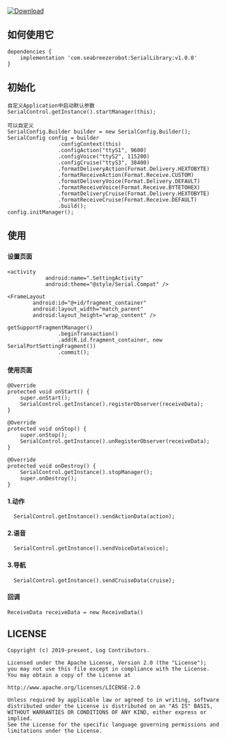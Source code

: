 
[ ![Download](https://api.bintray.com/packages/milanxiaotiejiang/SerialLibrary/SerialLibrary/images/download.svg?version=v1.0.0) ](https://bintray.com/milanxiaotiejiang/SerialLibrary/SerialLibrary/v1.0.0/link)

## 如何使用它
	dependencies { 
		implementation 'com.seabreezerobot:SerialLibrary:v1.0.0'
	}

## 初始化
    自定义Application中启动默认参数
	SerialControl.getInstance().startManager(this);

	可以自定义
    SerialConfig.Builder builder = new SerialConfig.Builder();
    SerialConfig config = builder
                    .configContext(this)
                    .configAction("ttyS1", 9600)
                    .configVoice("ttyS2", 115200)
                    .configCruise("ttyS3", 38400)
                    .formatDeliveryAction(Format.Delivery.HEXTOBYTE)
                    .formatReceiveAction(Format.Receive.CUSTOM)
                    .formatDeliveryVoice(Format.Delivery.DEFAULT)
                    .formatReceiveVoice(Format.Receive.BYTETOHEX)
                    .formatDeliveryCruise(Format.Delivery.HEXTOBYTE)
                    .formatReceiveCruise(Format.Receive.DEFAULT)
                    .build();
    config.initManager();
    
## 使用
###
#### 设置页面
    <activity
                android:name=".SettingActivity"
                android:theme="@style/Serial.Compat" />

    <FrameLayout
            android:id="@+id/fragment_container"
            android:layout_width="match_parent"
            android:layout_height="wrap_content" />

    getSupportFragmentManager()
                    .beginTransaction()
                    .add(R.id.fragment_container, new SerialPortSettingFragment())
                    .commit();

###
#### 使用页面
    @Override
    protected void onStart() {
        super.onStart();
        SerialControl.getInstance().registerObserver(receiveData);
    }

    @Override
    protected void onStop() {
        super.onStop();
        SerialControl.getInstance().unRegisterObserver(receiveData);
    }

    @Override
    protected void onDestroy() {
        SerialControl.getInstance().stopManager();
        super.onDestroy();
    }

#### 1.动作
      SerialControl.getInstance().sendActionData(action);

#### 2.语音
      SerialControl.getInstance().sendVoiceData(voice);

#### 3.导航
      SerialControl.getInstance().sendCruiseData(cruise);

#### 回调
    ReceiveData receiveData = new ReceiveData()

## LICENSE

    Copyright (c) 2019-present, Log Contributors.

    Licensed under the Apache License, Version 2.0 (the "License");
    you may not use this file except in compliance with the License.
    You may obtain a copy of the License at

    http://www.apache.org/licenses/LICENSE-2.0

    Unless required by applicable law or agreed to in writing, software
    distributed under the License is distributed on an "AS IS" BASIS,
    WITHOUT WARRANTIES OR CONDITIONS OF ANY KIND, either express or implied.
    See the License for the specific language governing permissions and
    limitations under the License.
